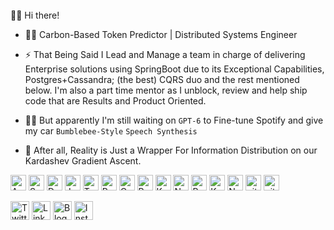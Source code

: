 <!---
Aggre7/Aggre7 is a ✨ special ✨ repository because its `README.md` (this file) appears on your GitHub profile.
You can click the Preview link to take a look at your changes.
--->

 <br/>
👋🏼 Hi there!

- 🥷🏾 Carbon-Based Token Predictor | Distributed Systems Engineer

- ⚡ That Being Said I Lead and Manage a team in charge of delivering Enterprise solutions using SpringBoot due to its Exceptional Capabilities, Postgres+Cassandra; (the best) CQRS duo and the rest mentioned below. I'm also a part time mentor as I unblock, review and help ship code that are Results and Product Oriented.
  
- 👨‍💻 But apparently I'm still waiting on `GPT-6` to Fine-tune Spotify and give my car `Bumblebee-Style` `Speech Synthesis`
  
- 🔭 After all, Reality is Just a Wrapper For Information Distribution on our Kardashev Gradient Ascent.

<p>
<img alt="AWS" src="https://img.shields.io/badge/AWS-232F3E?style=flat&logo=amazonwebservices&logoColor=white" height="25px"/>
<img alt="SpringBoot" src="https://img.shields.io/badge/SpringBoot-6DB33F?style=flat-square&logo=Spring&logoColor=white" height="25px"/>
<img alt="Docker" src="https://img.shields.io/badge/docker-257bd6?style=for-the-badge&logo=docker&logoColor=white"  height="25px"/>
<img alt="Java" src="https://img.shields.io/badge/Java-ED8B00?style=for-the-badge&logo=openjdk&logoColor=white" height="25px"/>
<img alt="Typescript" src="https://shields.io/badge/TypeScript-3178C6?logo=TypeScript&logoColor=FFF&style=flat-square"  height="25px"/>
<img alt="Redis" src="https://img.shields.io/badge/Redis-DC382D?style=for-the-badge&logo=redis&logoColor=white" height="25px"/>
<img alt="CassandraDB" src="https://img.shields.io/badge/cassandra-%231287B1.svg?style=for-the-badge&logo=apache-cassandra&logoColor=white" height="25px"/>
<img alt="React" src="https://img.shields.io/badge/React-20232A?style=for-the-badge&logo=react&logoColor=61DAFB" height="25px"/>
<img alt="Kubernetes" src="https://img.shields.io/badge/kubernetes-326CE5?&style=plastic&logo=kubernetes&logoColor=white"  height="25px"/>
<img alt="NextJs" src="https://img.shields.io/badge/Next-black?style=for-the-badge&logo=next.js&logoColor=white" height="25px"/>
<img alt="PostgreSQL" src="https://img.shields.io/badge/postgresql-4169e1?style=for-the-badge&logo=postgresql&logoColor=white"  height="25px"/>
<img alt="Kafka" src="https://img.shields.io/badge/Apache_Kafka-231F20?style=for-the-badge&logo=apache-kafka&logoColor=white"  height="25px"/>
<img alt="Nodejs" src="https://img.shields.io/badge/-Nodejs-43853d?style=flat-square&logo=Node.js&logoColor=white"  height="25px"/>
<img alt="git" src="https://img.shields.io/badge/-Git-F05032?style=flat-square&logo=git&logoColor=white" height="25px"/>
<img alt="github actions" src="https://img.shields.io/badge/-Github_Actions-2088FF?style=flat-square&logo=github-actions&logoColor=white" height="25px"/>
</p>

<p>
  <a href="https://twitter.com/aggreylelei" target="_blank"><img alt="Twitter" src="https://img.shields.io/badge/twitter-%231DA1F2.svg?&style=for-the-badge&logo=twitter&logoColor=white"  height="30px"/></a> <a href="https://www.linkedin.com/in/aggrey-lelei-154429296/" target="_blank"><img alt="LinkedIn" src="https://img.shields.io/badge/linkedin-%230077B5.svg?&style=for-the-badge&logo=linkedin&logoColor=white"  height="30px"/></a> <a href="https://aggreylelei.com/" target="_blank"><img alt="Blog" src="https://img.shields.io/badge/Blog-0A0A0A?style=for-the-badge&logo=dev.to&logoColor=white"  height="30px"/></a> <a href="https://www.instagram.com/aggreylelei" target="_blank"><img alt="Instagram" src="https://img.shields.io/badge/Instagram-E4405F?style=for-the-badge&logo=instagram&logoColor=white"  height="30px"/></a>
</p>

